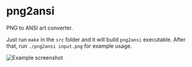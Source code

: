 # png2ansi
PNG to ANSI art converter.

Just run `make` in the `src` folder and it will build `png2ansi` executable.
After that, run `./png2ansi input.png` for example usage.

![Example screenshot](png2ansi/output.png)

